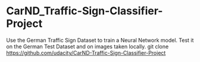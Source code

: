 # CarND_Traffic-Sign-Classifier-Project
Use the German Traffic Sign Dataset to train a Neural Network model. Test it on the German Test Dataset and on images taken locally.
git clone https://github.com/udacity/CarND-Traffic-Sign-Classifier-Project
